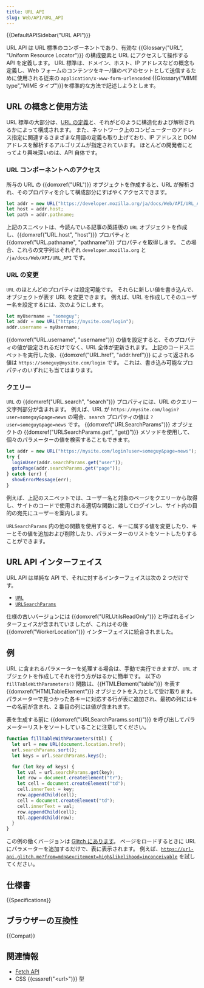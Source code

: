 ```yaml
---
title: URL API
slug: Web/API/URL_API
---
```


{{DefaultAPISidebar("URL API")}}

URL API は URL 標準のコンポーネントであり、有効な {{Glossary("URL", "Uniform Resource Locator")}} の構成要素と URL にアクセスして操作する API を定義します。 URL 標準は、ドメイン、ホスト、IP アドレスなどの概念も定義し、Web フォームのコンテンツをキー/値のペアのセットとして送信するために使用される従来の `application/x-www-form-urlencoded` {{Glossary("MIME type","MIME タイプ")}}を標準的な方法で記述しようとします。

## URL の概念と使用方法

URL 標準の大部分は、[URL の定義](/ja/docs/Learn/Common_questions/What_is_a_URL)と、それがどのように構造化および解析されるかによって構成されます。 また、ネットワーク上のコンピューターのアドレス指定に関連するさまざまな用語の定義も取り上げており、IP アドレスと DOM アドレスを解析するアルゴリズムが指定されています。 ほとんどの開発者にとってより興味深いのは、API 自体です。

### URL コンポーネントへのアクセス

所与の URL の {{domxref("URL")}} オブジェクトを作成すると、URL が解析され、そのプロパティを介して構成部分にすばやくアクセスできます。

```js
let addr = new URL("https://developer.mozilla.org/ja/docs/Web/API/URL_API");
let host = addr.host;
let path = addr.pathname;
```

上記のスニペットは、今読んでいる記事の英語版の `URL` オブジェクトを作成し、{{domxref("URL.host", "host")}} プロパティと {{domxref("URL.pathname", "pathname")}} プロパティを取得します。 この場合、これらの文字列はそれぞれ `developer.mozilla.org` と `/ja/docs/Web/API/URL_API` です。

### URL の変更

`URL` のほとんどのプロパティは設定可能です。 それらに新しい値を書き込んで、オブジェクトが表す URL を変更できます。 例えば、URL を作成してそのユーザー名を設定するには、次のようにします。

```js
let myUsername = "someguy";
let addr = new URL("https://mysite.com/login");
addr.username = myUsername;
```

{{domxref("URL.username", "username")}} の値を設定すると、そのプロパティの値が設定されるだけでなく、URL 全体が更新されます。 上記のコードスニペットを実行した後、{{domxref("URL.href", "addr.href")}} によって返される値は `https://someguy@mysite.com/login` です。 これは、書き込み可能なプロパティのいずれにも当てはまります。

### クエリー

`URL` の {{domxref("URL.search", "search")}} プロパティには、URL のクエリー文字列部分が含まれます。 例えば、URL が `https://mysite.com/login?user=someguy&page=news` の場合、`search` プロパティの値は `?user=someguy&page=news` です。 {{domxref("URLSearchParams")}} オブジェクトの {{domxref("URLSearchParams.get", "get()")}} メソッドを使用して、個々のパラメーターの値を検索することもできます。

```js
let addr = new URL("https://mysite.com/login?user=someguy&page=news");
try {
  loginUser(addr.searchParams.get("user"));
  gotoPage(addr.searchParams.get("page"));
} catch (err) {
  showErrorMessage(err);
}
```

例えば、上記のスニペットでは、ユーザー名と対象のページをクエリーから取得し、サイトのコードで使用される適切な関数に渡してログインし、サイト内の目的の宛先にユーザーを案内します。

`URLSearchParams` 内の他の関数を使用すると、キーに属する値を変更したり、キーとその値を追加および削除したり、パラメーターのリストをソートしたりすることができます。

## URL API インターフェイス

URL API は単純な API で、それに対するインターフェイスは次の 2 つだけです。

- [`URL`](/ja/docs/Web/API/URL)
- [`URLSearchParams`](/ja/docs/Web/API/URLSearchParams)

仕様の古いバージョンには {{domxref("URLUtilsReadOnly")}} と呼ばれるインターフェイスが含まれていましたが、これはその後 {{domxref("WorkerLocation")}} インターフェイスに統合されました。

## 例

URL に含まれるパラメーターを処理する場合は、手動で実行できますが、`URL` オブジェクトを作成してそれを行う方がはるかに簡単です。 以下の `fillTableWithParameters()` 関数は、{{HTMLElement("table")}} を表す {{domxref("HTMLTableElement")}} オブジェクトを入力として受け取ります。 パラメーターで見つかった各キーに対応する行が表に追加され、最初の列にはキーの名前が含まれ、2 番目の列には値が含まれます。

表を生成する前に {{domxref("URLSearchParams.sort()")}} を呼び出してパラメーターリストをソートしていることに注意してください。

```js
function fillTableWithParameters(tbl) {
  let url = new URL(document.location.href);
  url.searchParams.sort();
  let keys = url.searchParams.keys();

  for (let key of keys) {
    let val = url.searchParams.get(key);
    let row = document.createElement("tr");
    let cell = document.createElement("td");
    cell.innerText = key;
    row.appendChild(cell);
    cell = document.createElement("td");
    cell.innerText = val;
    row.appendChild(cell);
    tbl.appendChild(row);
  }
}
```

この例の働くバージョンは [Glitch にあります](https://url-api.glitch.me)。 ページをロードするときに URL にパラメーターを追加するだけで、表に表示されます。 例えば、[`https://url-api.glitch.me?from=mdn&excitement=high&likelihood=inconceivable`](https://url-api.glitch.me?from=mdn&excitement=high&likelihood=inconceivable) を試してください。

## 仕様書

{{Specifications}}

## ブラウザーの互換性

{{Compat}}

## 関連情報

- [Fetch API](/ja/docs/Web/API/Fetch_API)
- CSS {{cssxref("&lt;url&gt;")}} 型
